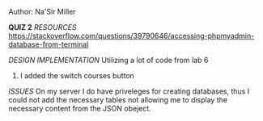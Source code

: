 Author: Na'Sir Miller

**QUIZ 2**
_RESOURCES_
https://stackoverflow.com/questions/39790646/accessing-phpmyadmin-database-from-terminal

_DESIGN IMPLEMENTATION_
Utilizing a lot of code from lab 6

1. I added the switch courses button

_ISSUES_
On my server I do have priveleges for creating databases, thus I could not add the necessary tables not allowing me to display the necessary content from the JSON obeject.
